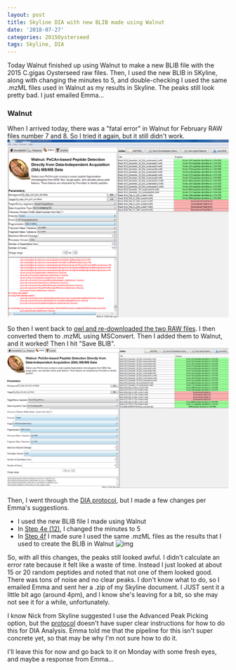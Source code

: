 ```yaml
---
layout: post
title: Skyline DIA with new BLIB made using Walnut
date: '2018-07-27'
categories: 2015Oysterseed
tags: Skyline, DIA
---
```

Today Walnut finished up using Walnut to make a new BLIB file with the 2015 C.gigas Oysterseed raw files. Then, I used the new BLIB in SKyline, along with changing the minutes to 5, and double-checking I used the same .mzML files used in Walnut as my results in Skyline. The peaks still look pretty bad. I just emailed Emma...

### Walnut
When I arrived today, there was a "fatal error" in Walnut for February RAW files number 7 and 8. So I tried it again, but it still didn't work.       
![img](../notebook-images/FatalError.PNG)

So then I went back to [owl and re-downloaded the two RAW files](http://owl.fish.washington.edu/phainopepla/C_gigas/2015-12-30/). I then converted them to .mzML using MSConvert. Then I added them to Walnut, and it worked! Then I hit "Save BLIB".         
![img](../notebook-images/finishedBLIB.PNG)

Then, I went through the [DIA protocol](https://github.com/RobertsLab/resources/blob/master/protocols/DIA-data-Analyses.md), but I made a few changes per Emma's suggestions. 
- I used the new BLIB file I made using Walnut
- In [Step 4e (12)](https://github.com/RobertsLab/resources/blob/master/protocols/DIA-data-Analyses.md#step-4e-adjust-transition-settings-in-skyline), I changed the minutes to 5
- In [Step 4f](https://github.com/RobertsLab/resources/blob/master/protocols/DIA-data-Analyses.md#step-4f-import-dia-data-into-skyline) I made sure I used the same .mzML files as the results that I used to create the BLIB in Walnut
![img](../master/notebook-images/DIAStep4e-change-to-5mins.PNG)

So, with all this changes, the peaks still looked awful. I didn't calculate an error rate because it felt like a waste of time. Instead I just looked at about 15 or 20 random peptides and noted that not one of them looked good. There was tons of noise and no clear peaks. I don't know what to do, so I emailed Emma and sent her a .zip of my Skyline document. I JUST sent it a little bit ago (around 4pm), and I know she's leaving for a bit, so she may not see it for a while, unfortunately. 

I know Nick from Skyline suggested I use the Advanced Peak Picking option, but the [protocol](https://skyline.ms/_webdav/home/software/Skyline/@files/tutorials/PeakPicking_2-5.pdf) doesn't have super clear instructions for how to do this for DIA Analysis. Emma told me that the pipeline for this isn't super concrete yet, so that may be why I'm not sure how to do it. 

I'll leave this for now and go back to it on Monday with some fresh eyes, and maybe a response from Emma...
